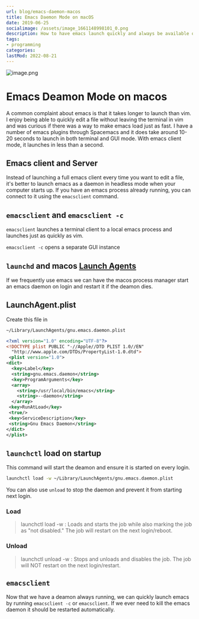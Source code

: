 ```yaml
---
url: blog/emacs-daemon-macos
title: Emacs Daemon Mode on macOS
date: 2019-06-25
socialimage: /assets/image_1661148998101_0.png
description: How to have emacs launch quickly and always be available on macos
tags:
- programming
categories:
lastMod: 2022-08-21
---
```

![image.png](/assets/image_1661148998101_0.png)

# Emacs Deamon Mode on macos

A common complaint about emacs is that it takes longer to launch than vim. I enjoy being able to quickly edit a file without leaving the terminal in vim and was curious if there was a way to make emacs load just as fast. I have a number of emacs plugins through Spacemacs and it does take around 10-20 seconds to launch in both terminal and GUI mode. With emacs client mode, it launches in less than a second.

## Emacs client and Server

Instead of launching a full emacs client every time you want to edit a file, it's better to launch emacs as a daemon in headless mode when your computer starts up. If you have an emacs process already running, you can connect to it using the `emacsclient` command.

## `emacsclient` and `emacsclient -c`

`emacsclient` launches a terminal client to a local emacs process and launches just as quickly as vim.

`emacsclient -c` opens a separate GUI instance

## `launchd` and macos [Launch Agents](https://developer.apple.com/library/archive/documentation/MacOSX/Conceptual/BPSystemStartup/Chapters/Introduction.html "Launch Agents")

If we frequently use emacs we can have the macos process manager start an emacs daemon on login and restart it if the deamon dies.

## LaunchAgent.plist

Create this file in

``` bash
~/Library/LaunchAgents/gnu.emacs.daemon.plist
```


``` xml
<?xml version="1.0" encoding="UTF-8"?>
<!DOCTYPE plist PUBLIC "-//Apple//DTD PLIST 1.0//EN"
  "http://www.apple.com/DTDs/PropertyList-1.0.dtd">
 <plist version="1.0">
<dict>
  <key>Label</key>
  <string>gnu.emacs.daemon</string>
  <key>ProgramArguments</key>
  <array>
    <string>/usr/local/bin/emacs</string>
    <string>--daemon</string>
  </array>
 <key>RunAtLoad</key>
 <true/>
 <key>ServiceDescription</key>
 <string>Gnu Emacs Daemon</string>
</dict>
</plist>
```

## `launchctl` load on startup

This command will start the deamon and ensure it is started on every login.

``` bash
launchctl load -w ~/Library/LaunchAgents/gnu.emacs.daemon.plist
```

You can also use `unload` to stop the daemon and prevent it from starting next login.

### Load
> launchctl load -w <path>: Loads and starts the job while also marking the job as "not disabled." The job will restart on the next login/reboot.

### Unload

> launchctl unload -w <path>: Stops and unloads and disables the job. The job will NOT restart on the next login/restart.

## `emacsclient`

Now that we have a deamon always running, we can quickly launch emacs by running `emacsclient -c` or `emacsclient`. If we ever need to kill the emacs daemon it should be restarted automatically.
